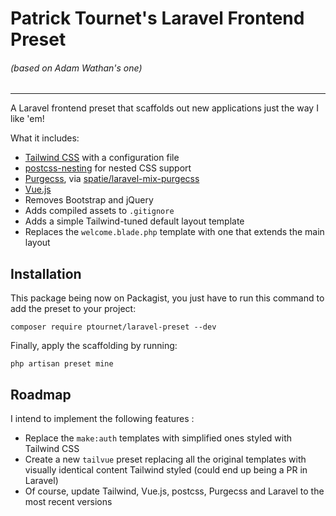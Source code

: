 # Patrick Tournet's Laravel Frontend Preset
###### (based on Adam Wathan's one)

*****

A Laravel frontend preset that scaffolds out new applications just the way I like 'em!

What it includes:

- [Tailwind CSS](https://tailwindcss.com) with a configuration file
- [postcss-nesting](https://github.com/jonathantneal/postcss-nesting) for nested CSS support
- [Purgecss](https://www.purgecss.com/), via [spatie/laravel-mix-purgecss](https://github.com/spatie/laravel-mix-purgecss)
- [Vue.js](https://vuejs.org/)
- Removes Bootstrap and jQuery
- Adds compiled assets to `.gitignore`
- Adds a simple Tailwind-tuned default layout template
- Replaces the `welcome.blade.php` template with one that extends the main layout

## Installation

This package being now on Packagist, you just have to run this command to add the preset to your project:

```
composer require ptournet/laravel-preset --dev
```

Finally, apply the scaffolding by running:

```
php artisan preset mine
```

## Roadmap

I intend to implement the following features :

- Replace the `make:auth` templates with simplified ones styled with Tailwind CSS
- Create a new `tailvue` preset replacing all the original templates with visually identical content Tailwind styled (could end up being a PR in Laravel)
- Of course, update Tailwind, Vue.js, postcss, Purgecss and Laravel to the most recent versions